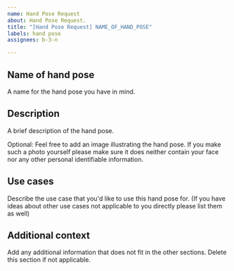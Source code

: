 ```yaml
---
name: Hand Pose Request
about: Hand Pose Request.
title: "[Hand Pose Request] NAME_OF_HAND_POSE"
labels: hand pose
assignees: b-3-n

---
```


<!--
Please answer the following questions before submitting the issue. Thank you.

Note: If you want to request a series of related hand poses (e.g. pinch gesture with thumb and index finger, pinch gesture with thumb and middle finger etc.) please create only one issue for it.
-->

## Name of hand pose

A name for the hand pose you have in mind.

## Description

A brief description of the hand pose. 

Optional: Feel free to add an image illustrating the hand pose. If you make such a photo yourself please make sure it does neither contain your face nor any other personal identifiable information.

## Use cases

Describe the use case that you'd like to use this hand pose for. (If you have ideas about other use cases not applicable to you directly please list them as well)

## Additional context

Add any additional information that does not fit in the other sections. Delete this section if not applicable.
